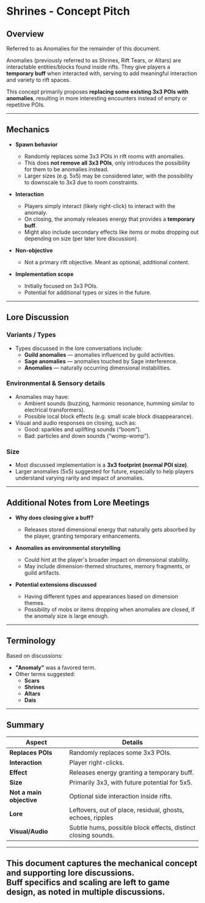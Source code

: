 # Shrines - Concept Pitch

## Overview
Referred to as Anomalies for the remainder of this document.

Anomalies (previously referred to as Shrines, Rift Tears, or Altars) are interactable entities/blocks found inside rifts. They give players a **temporary buff** when interacted with, serving to add meaningful interaction and variety to rift spaces.

This concept primarily proposes **replacing some existing 3x3 POIs with anomalies**, resulting in more interesting encounters instead of empty or repetitive POIs.

---

## Mechanics

- **Spawn behavior**
    - Randomly replaces some 3x3 POIs in rift rooms with anomalies.
    - This does **not remove all 3x3 POIs**, only introduces the possibility for them to be anomalies instead.
    - Larger sizes (e.g. 5x5) may be considered later, with the possibility to downscale to 3x3 due to room constraints.

- **Interaction**
    - Players simply interact (likely right-click) to interact with the anomaly.
    - On closing, the anomaly releases energy that provides a **temporary buff**.
    - Might also include secondary effects like items or mobs dropping out depending on size (per later lore discussion).

- **Non-objective**
    - Not a primary rift objective. Meant as optional, additional content.

- **Implementation scope**
    - Initially focused on 3x3 POIs.
    - Potential for additional types or sizes in the future.

---

## Lore Discussion

### Variants / Types
- Types discussed in the lore conversations include:
    - **Guild anomalies** — anomalies influenced by guild activities.
    - **Sage anomalies** — anomalies touched by Sage interference.
    - **Anomalies** — naturally occurring dimensional instabilities.

### Environmental & Sensory details
- Anomalies may have:
    - Ambient sounds (buzzing, harmonic resonance, humming similar to electrical transformers).
    - Possible local block effects (e.g. small scale block disappearance).
- Visual and audio responses on closing, such as:
    - Good: sparkles and uplifting sounds (“boom”).
    - Bad: particles and down sounds (“womp-womp”).

### Size
- Most discussed implementation is a **3x3 footprint (normal POI size)**.
- Larger anomalies (5x5) suggested for future, especially to help players understand varying rarity and impact of anomalies.

---

## Additional Notes from Lore Meetings

- **Why does closing give a buff?**
    - Releases stored dimensional energy that naturally gets absorbed by the player, granting temporary enhancements.

- **Anomalies as environmental storytelling**
    - Could hint at the player's broader impact on dimensional stability.
    - May include dimension-themed structures, memory fragments, or guild artifacts.

- **Potential extensions discussed**
    - Having different types and appearances based on dimension themes.
    - Possibility of mobs or items dropping when anomalies are closed, if the anomaly size is large enough.

---

## Terminology
Based on discussions:
- **"Anomaly"** was a favored term.
- Other terms suggested:
    - **Scars**
    - **Shrines**
    - **Altars** 
    - **Dais**

---

## Summary

| Aspect                   | Details                                                       |
|--------------------------|---------------------------------------------------------------|
| **Replaces POIs**        | Randomly replaces some 3x3 POIs.                              |
| **Interaction**          | Player right-clicks.                                          |
| **Effect**               | Releases energy granting a temporary buff.                    |
| **Size**                 | Primarily 3x3, with future potential for 5x5.                 |
| **Not a main objective** | Optional side interaction inside rifts.                       |
| **Lore**                 | Leftovers, out of place, residual, ghosts, echoes, ripples    |
| **Visual/Audio**         | Subtle hums, possible block effects, distinct closing sounds. |

---

This document captures the mechanical concept and supporting lore discussions.  
Buff specifics and scaling are **left to game design**, as noted in multiple discussions.
---

